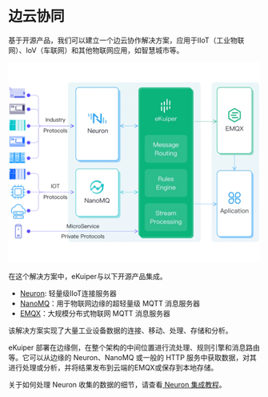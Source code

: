 # 边云协同

基于开源产品，我们可以建立一个边云协作解决方案，应用于IIoT（工业物联网）、IoV（车联网）和其他物联网应用，如智慧城市等。

![Edge Cloud Collaboration](../resources/edge_cloud.png)

在这个解决方案中，eKuiper与以下开源产品集成。

- [Neuron](https://neugates.io/): 轻量级IIoT连接服务器
- [NanoMQ](https://nanomq.io/)：用于物联网边缘的超轻量级 MQTT 消息服务器
- [EMQX](https://www.emqx.io/)：大规模分布式物联网 MQTT 消息服务器

该解决方案实现了大量工业设备数据的连接、移动、处理、存储和分析。

eKuiper 部署在边缘侧，在整个架构的中间位置进行流处理、规则引擎和消息路由等。它可以从边缘的 Neuron、NanoMQ 或一般的 HTTP 服务中获取数据，对其进行处理或分析，并将结果发布到云端的EMQX或保存到本地存储。

关于如何处理 Neuron 收集的数据的细节，请查看[ Neuron 集成教程](../neuron/neuron_integration_tutorial.md)。